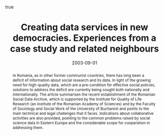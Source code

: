 ﻿---
featured: false

authors: ["Adrian Dușa"]

title: "Creating data services in new democracies. Experiences from a case study and related neighbours"

date: "2003-09-01"
publishDate: "2003-09-01"

# 0 = Uncategorized, 1 = Conference proceedings, 2 = Journal, 3 = Work in progress, 4 = Technical report, 5 = Book, 6 = Book chapter
publication_types:
- "2"

publication: 'In *International Social Science Journal*'

publication_short: ""

abstract: "In Romania, as in other former communist countries, there has long been a deficit of information about social research and its data. In light of the growing need for high-quality data, which are a pre-condition for effective social policies, solutions to address the deficit are currently being sought both nationally and internationally. The article summarises the recent establishment of the Romanian Social Data Archive, which is supported by the Institute for Quality of Life Research (an institute of the Romanian Academy of Sciences) and by the Faculty of Sociology and Social Work of the University of Bucharest and points to the main technical and legal challenges that it faces. Indications about collaborative activities are also provided, pointing to the common problems raised by social science data in Eastern Europe and the considerable scope for cooperation in addressing them."

doi: "10.1111/j.1468-2451.2003.05503005.x"

projects: []

summary: 

math: true

tags:

# url_code: ""
# url_dataset: ""
url_pdf: "files/2003-ISSJ.pdf"
# url_poster: ""
# url_project: ""
# url_slides: ""
# url_source: ""
# url_video: ""

image:
  caption: ""
  focal_point: ""
  preview_only: false
---


